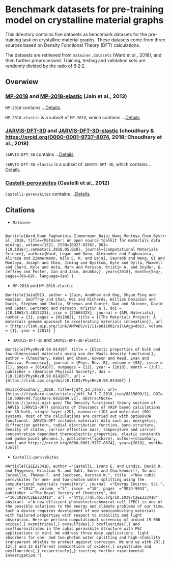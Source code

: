 # Benchmark datasets for pre-training model on crystalline material graphs

This directory contains five datasets as benchmark datasets for the pre-training task on crystalline material graphs. These datasets come from three sources based on Density Functional Theory (DFT) calculations.

The datasets are retrieved from `matminer.datasets` (Ward et al., 2018), and then further preprocessed. Training, testing and validation sets are randomly divided by the ratio of 6:2:2.
## Overwiew

### **[MP-2018](mp_2018)** and **[MP-2018-elastic](mp_2018_elastic)** (Jain et al., 2013) 

`MP-2018` contains ...[Details](mp_2018/README.md).

`MP-2018-elastic` is a subset of `MP-2018`, which contains ...[Details](mp_2018_elastic/README.md).

### **[JARVIS-DFT-3D](jarvis_dft_3d)** and **[JARVIS-DFT-3D-elastic](jarvis_dft_3d_elastic)** (choudhary & https://orcid.org/0000-0001-9737-8074, 2018; Choudhary et al., 2018)

`JARVIS-DFT-3D` contains ...[Details](jarvis_dft_3d/README.md).

`JARVIS-DFT-3D-elastic` is a subset of `JARVIS-DFT-3D`, which contains ... [Details](jarvis_dft_3d_elastic/README.md).

### **[Castelli-perovskites](perov)** (Castelli et al., 2012)

`Castelli-perovskites` contains ...[Details](perov/README.md).

## Citations

- `Matminer`
```
 @article{Ward_Dunn_Faghaninia_Zimmermann_Bajaj_Wang_Montoya_Chen_Bystrom_Dylla_et al._2018, title={Matminer: An open source toolkit for materials data mining}, volume={152}, ISSN={0927-0256}, DOI={10.1016/j.commatsci.2018.05.018}, journal={Computational Materials Science}, author={Ward, Logan and Dunn, Alexander and Faghaninia, Alireza and Zimmermann, Nils E. R. and Bajaj, Saurabh and Wang, Qi and Montoya, Joseph and Chen, Jiming and Bystrom, Kyle and Dylla, Maxwell and Chard, Kyle and Asta, Mark and Persson, Kristin A. and Snyder, G. Jeffrey and Foster, Ian and Jain, Anubhav}, year={2018}, month={Sep}, pages={60–69}, language={en} }
```

- `MP-2018` and `MP-2018-elastic`
```
@article{Jain2013, author = {Jain, Anubhav and Ong, Shyue Ping and Hautier, Geoffroy and Chen, Wei and Richards, William Davidson and Dacek, Stephen and Cholia, Shreyas and Gunter, Dan and Skinner, David and Ceder, Gerbrand and Persson, Kristin a.}, doi = {10.1063/1.4812323}, issn = {2166532X}, journal = {APL Materials}, number = {1}, pages = {011002}, title = {{The Materials Project: A materials genome approach to accelerating materials innovation}}, url = {http://link.aip.org/link/AMPADS/v1/i1/p011002/s1\&Agg=doi}, volume = {1}, year = {2013} }
```
- `JARVIS-DFT-3D` and `JARVIS-DFT-3D-elastic`
```
@article{PhysRevB.98.014107, title = {Elastic properties of bulk and low-dimensional materials using van der Waals density functional}, author = {Choudhary, Kamal and Cheon, Gowoon and Reed, Evan and Tavazza, Francesca}, journal = {Phys. Rev. B}, volume = {98}, issue = {1}, pages = {014107}, numpages = {12}, year = {2018}, month = {Jul}, publisher = {American Physical Society}, doi = {10.1103/PhysRevB.98.014107}, url = {https://link.aps.org/doi/10.1103/PhysRevB.98.014107} }

@misc{choudhary__2018, title={jdft_3d.json}, url={https://figshare.com/articles/jdft_3d-7-7-2018_json/6815699/2}, DOI={10.6084/m9.figshare.6815699.v2}, abstractNote={https://jarvis.nist.gov/ The Density functional theory section of JARVIS (JARVIS-DFT) consists of thousands of VASP based calculations for 3D-bulk, single layer (2D), nanowire (1D) and molecular (0D) systems. Most of the calculations are carried out with optB88vDW functional. JARVIS-DFT includes materials data such as: energetics, diffraction pattern, radial distribution function, band-structure, density of states, carrier effective mass, temperature and carrier concentration dependent thermoelectric properties, elastic constants and gamma-point phonons.}, publisher={figshare}, author={choudhary, kamal and https://orcid.org/0000-0001-9737-8074}, year={2018}, month={Jul}}
```
- `Castelli-perovskites`
```
@Article{C2EE22341D, author ="Castelli, Ivano E. and Landis, David D. and Thygesen, Kristian S. and Dahl, Søren and Chorkendorff, Ib and Jaramillo, Thomas F. and Jacobsen, Karsten W.", title  ="New cubic perovskites for one- and two-photon water splitting using the computational materials repository", journal  ="Energy Environ. Sci.", year  ="2012", volume  ="5", issue  ="10", pages  ="9034-9043", publisher  ="The Royal Society of Chemistry", doi  ="10.1039/C2EE22341D", url  ="http://dx.doi.org/10.1039/C2EE22341D", abstract  ="A new efficient photoelectrochemical cell (PEC) is one of the possible solutions to the energy and climate problems of our time. Such a device requires development of new semiconducting materials with tailored properties with respect to stability and light absorption. Here we perform computational screening of around 19 000 oxides{,} oxynitrides{,} oxysulfides{,} oxyfluorides{,} and oxyfluoronitrides in the cubic perovskite structure with PEC applications in mind. We address three main applications: light absorbers for one- and two-photon water splitting and high-stability transparent shields to protect against corrosion. We end up with 20{,} 12{,} and 15 different combinations of oxides{,} oxynitrides and oxyfluorides{,} respectively{,} inviting further experimental investigation."}
```